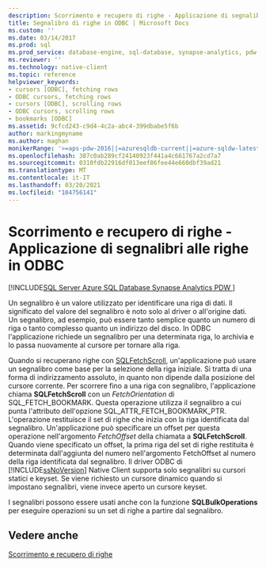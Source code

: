 ```yaml
---
description: Scorrimento e recupero di righe - Applicazione di segnalibri alle righe in ODBC
title: Segnalibro di righe in ODBC | Microsoft Docs
ms.custom: ''
ms.date: 03/14/2017
ms.prod: sql
ms.prod_service: database-engine, sql-database, synapse-analytics, pdw
ms.reviewer: ''
ms.technology: native-client
ms.topic: reference
helpviewer_keywords:
- cursors [ODBC], fetching rows
- ODBC cursors, fetching rows
- cursors [ODBC], scrolling rows
- ODBC cursors, scrolling rows
- bookmarks [ODBC]
ms.assetid: 9cfcd243-c9d4-4c2a-abc4-399dbabe5f6b
author: markingmyname
ms.author: maghan
monikerRange: '>=aps-pdw-2016||=azuresqldb-current||=azure-sqldw-latest||>=sql-server-2016||>=sql-server-linux-2017||=azuresqldb-mi-current'
ms.openlocfilehash: 387c0ab289cf24140923f441a4c661767a2cd7a7
ms.sourcegitcommit: 0310fdb22916df013eef86fee44e660dbf39ad21
ms.translationtype: MT
ms.contentlocale: it-IT
ms.lasthandoff: 03/20/2021
ms.locfileid: "104756141"
---
```

# <a name="scrolling-and-fetching-rows---bookmarking-rows-in-odbc"></a>Scorrimento e recupero di righe - Applicazione di segnalibri alle righe in ODBC
[!INCLUDE[SQL Server Azure SQL Database Synapse Analytics PDW ](../../includes/applies-to-version/sql-asdb-asdbmi-asa-pdw.md)]

  Un segnalibro è un valore utilizzato per identificare una riga di dati. Il significato del valore del segnalibro è noto solo al driver o all'origine dati. Un segnalibro, ad esempio, può essere tanto semplice quanto un numero di riga o tanto complesso quanto un indirizzo del disco. In ODBC l'applicazione richiede un segnalibro per una determinata riga, lo archivia e lo passa nuovamente al cursore per tornare alla riga.  
  
 Quando si recuperano righe con [SQLFetchScroll](../../relational-databases/native-client-odbc-api/sqlfetchscroll.md), un'applicazione può usare un segnalibro come base per la selezione della riga iniziale. Si tratta di una forma di indirizzamento assoluto, in quanto non dipende dalla posizione del cursore corrente. Per scorrere fino a una riga con segnalibro, l'applicazione chiama **SQLFetchScroll** con un *FetchOrientation* di SQL_FETCH_BOOKMARK. Questa operazione utilizza il segnalibro a cui punta l'attributo dell'opzione SQL_ATTR_FETCH_BOOKMARK_PTR. L'operazione restituisce il set di righe che inizia con la riga identificata dal segnalibro. Un'applicazione può specificare un offset per questa operazione nell'argomento *FetchOffset* della chiamata a **SQLFetchScroll**. Quando viene specificato un offset, la prima riga del set di righe restituita è determinata dall'aggiunta del numero nell'argomento FetchOffset al numero della riga identificata dal segnalibro. Il driver ODBC di [!INCLUDE[ssNoVersion](../../includes/ssnoversion-md.md)] Native Client supporta solo segnalibri su cursori statici e keyset. Se viene richiesto un cursore dinamico quando si impostano segnalibri, viene invece aperto un cursore keyset.  
  
 I segnalibri possono essere usati anche con la funzione **SQLBulkOperations** per eseguire operazioni su un set di righe a partire dal segnalibro.  
  
## <a name="see-also"></a>Vedere anche  
 [Scorrimento e recupero di righe](../../relational-databases/native-client-odbc-cursors/scrolling-and-fetching-rows.md)  
  
  
